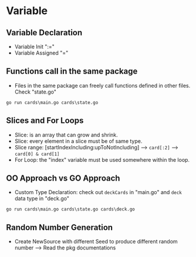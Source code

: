 # Variable 

## Variable Declaration
- Variable Init ":=" 
- Variable Assigned "="

## Functions call in the same package
- Files in the same package can freely call functions defined in other files. Check "state.go"

```
go run cards\main.go cards\state.go
```

## Slices and For Loops
- Slice: is an array that can grow and shrink.
- Slice: every element in a slice must be of same type.
- Slice range: [startIndexIncluding:upToNotIncluding] --> ```card[:2]``` --> ```card[0] & card[1]```
- For Loop: the "index" variable must be used somewhere within the loop.

## OO Approach vs GO Approach
- Custom Type Declaration: check out ```deckCards``` in "main.go" and ```deck``` data type in "deck.go"
```
go run cards\main.go cards\state.go cards\deck.go
```
## Random Number Generation
- Create NewSource with different Seed to produce different random number --> Read the pkg documentations